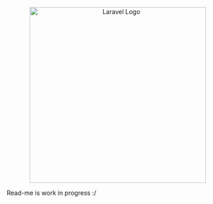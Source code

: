<p align="center"><a href="https://laravel.com" target="_blank"><img src="https://routeto.page/images/logo.webp" width="400" alt="Laravel Logo"></a></p>

Read-me is work in progress :/
